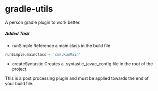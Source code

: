 # gradle-utils

A person gradle plugin to work better.

##### Added Task 

* runSimple
Reference a main class in the build file
```groovy
runSimple.mainClass = 'com.RunMain'
```

* createSyntastic
Creates a .syntastic_javac_config file in the root of the project.

This is a post processing plugin and must be applied towards the end of your build file.

